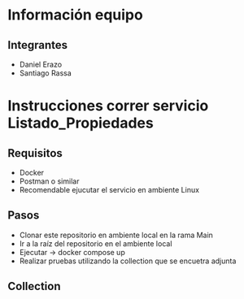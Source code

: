 # Información equipo

## Integrantes

- Daniel Erazo
- Santiago Rassa

# Instrucciones correr servicio Listado_Propiedades

## Requisitos

- Docker
- Postman o similar
- Recomendable ejucutar el servicio en ambiente Linux

## Pasos

- Clonar este repositorio en ambiente local en la rama Main
- Ir a la raíz del repositorio en el ambiente local
- Ejecutar -> docker compose up
- Realizar pruebas utilizando la collection que se encuetra adjunta

## Collection
